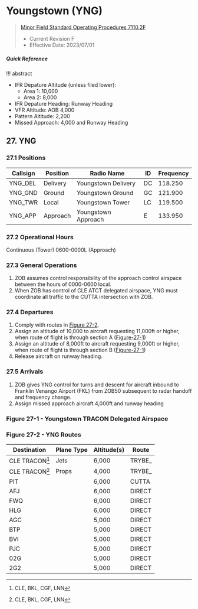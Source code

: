 # Youngstown (YNG)
> [Minor Field Standard Operating Procedures 7110.2F](../../authority-sections/7110.2F-authority.md)
> - Current Revision F
> - Effective Date: 2023/07/01

##### Quick Reference
!!! abstract
- IFR Depature Altitude (unless filed lower):
    - Area 1: 10,000 
    - Area 2: 8,000
- IFR Depature Heading: Runway Heading
- VFR Altitude: AOB 4,000
- Pattern Altitude: 2,200
- Missed Approach: 4,000 and Runway Heading

## 27. YNG

### 27.1 Positions
| Callsign | Position | Radio Name | ID | Frequency |
| -- | -- | -- | -- | -- |
| YNG_DEL | Delivery |  Youngstown Delivery | DC | 118.250 |
| YNG_GND | Ground |  Youngstown Ground | GC | 121.900 |
| YNG_TWR | Local |  Youngstown Tower | LC | 119.500 |
| YNG_APP | Approach |  Youngstown Approach | E | 133.950 |

### 27.2 Operational Hours
Continuous (Tower)
0600-0000L (Approach)

### 27.3 General Operations
1. ZOB assumes control responsibility of the approach control airspace between the hours of 0000-0600 local.
2. When ZOB has control of CLE ATCT delegated airspace, YNG must coordinate all traffic to the CUTTA intersection with ZOB.

### 27.4 Departures
1. Comply with routes in [Figure 27-2](#figure-27-2---yng-routes).
2. Assign an altitude of 10,000 to aircraft requesting 11,000ft or higher, when route of flight is through section A ([Figure-27-1](#figure-27-1---youngstown-tracon-delegated-airspace))
3. Assign an altitude of 8,000ft to aircraft requesting 9,000ft or higher, when route of flight is through section B ([Figure-27-1](#figure-27-1---youngstown-tracon-delegated-airspace))
4. Release aircraft on runway heading.


### 27.5 Arrivals
1. ZOB gives YNG control for turns and descent for aircraft inbound to Franklin Venango Airport (FKL) from ZOB50 subsequent to radar handoff and frequency change.
2. Assign missed approach aircraft 4,000ft and runway heading


### Figure 27-1 - Youngstown TRACON Delegated Airspace


### Figure 27-2 - YNG Routes
| Destination | Plane Type | Altitude(s) | Route |
| -- | -- | -- | -- |
| CLE TRACON[^1] | Jets | 6,000 | TRYBE_ |
| CLE TRACON[^1] | Props | 4,000 | TRYBE_ |
| PIT | | 6,000 | CUTTA |
| AFJ | | 6,000 | DIRECT | 
| FWQ | | 6,000 | DIRECT | 
| HLG | | 6,000 | DIRECT | 
| AGC | | 5,000 | DIRECT | 
| BTP | | 5,000 | DIRECT |
| BVI | | 5,000 | DIRECT |
| PJC | | 5,000 | DIRECT |
| 02G | | 5,000 | DIRECT |
| 2G2 | | 5,000 | DIRECT |


[^1]: CLE, BKL, CGF, LNN